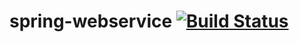 # spring-webservice [![Build Status](https://travis-ci.org/kimhyoim/spring-webservice.svg?branch=master)](https://travis-ci.org/kimhyoim/spring-webservice)
